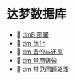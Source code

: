 # 达梦数据库

- 📄 [dm8 部署](达梦数据库/dm8%20部署.md)
- 📄 [dm 优化](达梦数据库/dm%20优化.md)
- 📄 [dm 备份与还原](达梦数据库/dm%20备份与还原.md)
- 📄 [dm 常用语句](达梦数据库/dm%20常用语句.md)
- 📄 [dm 常见问题处理](达梦数据库/dm%20常见问题处理.md)

‍
